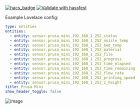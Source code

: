 [![hacs_badge](https://img.shields.io/badge/HACS-Custom-orange.svg)](https://github.com/custom-components/hacs)
[![Validate with hassfest](https://github.com/vrnagy/hass-prusa-mini/actions/workflows/hassfest.yaml/badge.svg)](https://github.com/vrnagy/hass-prusa-mini/actions/workflows/hassfest.yaml)

Example Lovelace config:
```yaml
type: entities
entities:
  - entity: sensor.prusa_mini_192_168_1_252_status
  - entity: sensor.prusa_mini_192_168_1_252_nozzle_temp
  - entity: sensor.prusa_mini_192_168_1_252_bed_temp
  - entity: sensor.prusa_mini_192_168_1_252_material
  - entity: sensor.prusa_mini_192_168_1_252_file
  - entity: sensor.prusa_mini_192_168_1_252_progress
  - entity: sensor.prusa_mini_192_168_1_252_time_elapsed
  - entity: sensor.prusa_mini_192_168_1_252_time_remaining
  - entity: sensor.prusa_mini_192_168_1_252_flow_rate
  - entity: sensor.prusa_mini_192_168_1_252_printing_speed
  - entity: sensor.prusa_mini_192_168_1_252_z_height
title: Prusa Mini
show_header_toggle: false
```

![image](https://user-images.githubusercontent.com/199546/122988219-c6985700-d3a1-11eb-9f1a-5d82b9aa9466.png)
